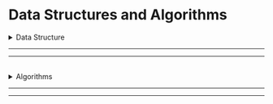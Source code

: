 # Data Structures and Algorithms #

<details>
<summary>Data Structure</summary>

<br>

---

<details>
<summary>1. Arrays</summary>

* 1st exercise 
    * Create LinearArray class
        * 2 instance variables (array of integers and integer)
        * method to insert an element at the beginning of the array
        * method to insert an element at the end of the array
        * method to delete an element from an array
        * method to search for an element in an array
        * method to display all array elements
* 2nd exercise 
    * Create Students class
        * 3 instance variables (String firstName, String lastName and integer ID)
    * Create LinearArrayStudents class
        * 2 instance variables (array of integers and integer)
        * method to insert a student at the beginning of the array
        * method to insert a student at the end of the array
        * method to delete a student from an array
        * method to search for an element in an array
        * method to display all array elements
* 3rd exercise
	* Create LinearSortedArray class
        * 2 instance variables (array of integers, integer)
        * method to insert an element in an ordered array
        * method to display all array elements
        * method to search for an element in an ordered array
            * iteratively
            * recursively
            * classic
        * method to delete an element from the ordered array
        
</details>
 
 ---

<details>
<summary>2. Stacks</summary>

* Implement ArrayStack class
* 1st exercise
	* Method to check the parenthese are matching or not
* 2nd exercise 
    * Search in a stack internal method
    * Search in a stack external method
    * display all stack elements
* 3rd exercise 
    *  Stack decompose method into stack of even no. and other for odd no.
* 4th exercise
	* stack sorting asc
* 5th exercise 
	* Cube game check, if the first half is equal to 2nd half of stack
* 6th exercise
	* Reverse a stack internally
	* Reverse a stack externally 
		* destroy original stack
		* keep original stack
		* return original stack reversed
* 7th exercise 
	* Remove elements starting from nth element
	* Remove elements the nth element
* 8th exercise
	* Sort a stack desc

</details>

---

<details>
<summary>3. Stack of Objects</summary>

* Implement StackObject class (like java.util.Stack)
* 1st exercise
	* Method to calculate average gpa for stack of students
* 2nd exercise 
    * transform infix expression to postfix expression **__[failed to implement]__**
* 3rd exercise 
    *  Evaluate a postfix expression **__[failed to implement]__**
* 4th exercise
	* Remove nth element __implemented earlier__
* 5th exercise 
	* Browsing history
        * delete url
        * insert url 
        * get most viewed url
        * remove last url
        * remove urls on date
        * get no. of urls
        * print all urls
* 6th exercise 
    * method to duplicate stack enteries depending upon another stack integers
* 7th exercise    
    * method to check if a word/sentence is palindrome or not
* 8th exercise
    * Implement a class called MySet
* Extras
    * reverse a string
    * check if a word is palindrome
</details>

--- 

<details>
<summary>4. Queues</summary>

* Implement a  Queue Object class
* 1st exercise
    * Mirror a queue (reversed + original)
* 2nd exercise
    * prefix evaluation of expressions
* 3rd exercise
    * implement a queue using stack
* 4th exercise
    * shift zeros in queues to the end
* 5th exercise
    * Extract every 3rd element
* 6th exercise
    * check if word is an anagram
* 7th exercise
    * check if a word is palindrome
* 8th exercise
    * Implement a Deque class
</details>

---

<details>
<summary>5. Priority Queues</summary>

* 1st Exercise 
    * implement YoghutProduct.class & SuperMarket.class
    * YoghurtProduct 3 instance vars (date[key], id, price)
    * SuperMarket insert new yoghurt, calculate discount depending upon its priority
* 2nd Exercise 
    * implement University.class 
    * 2 instance vars (Name, Rank)
    * Key is [rank], if ranks are equal then key is [name] 
* 3rd Exercise
    * Implement Patient.class & EmergencyRoom.class
    * patient instance vars (name, severity [desc])
    * key is severity
</details>

---

<details>
<summary>6. Linked Lists I</summary>

* 1st exercise 
    * implement method to insertLast (external method, internal recursive)
    * implement method to removeLast (external method)
* 2nd exercise 
    * reverse a LinkList (internal, external)
* 3rd exercise 
    * reverse in place (external)
* 4th exercise 
    * remove duplicates from linklist (external method)
* 5th exercise 
    * method to get size of linklist (internal recursive, iterative)
* 6th exercise 
    * mix elements of a linklist (external)
* 7th exercise 
    * cut a link list (external, internal)
* 8th exercise 
    * splitting a list (external)
* 9th exercise 
    * alternating split (external)
* 10th exercise 
    * get max of a list (external)
* 11th exercise 
    * check if linklist contains an obj (external, internal recursive)
* 12th exercise 
    * implement a method to merge two lists (external, internal)
    * implement a method to unite two lists (external, internal)
    * implement a method to get difference between two lists (external, internal)
    * implement a method to get intersection between two lists (external, internal)
    * implement a method to check if two lists are equal or not (external, internal)
    
</details>

---

<details>
<summary>Extra Recursion problems</summary>

* 01 - calculate factorial of a number
* 02 - implement a method to count down.
* 03 - calculate number power
* 04 - calculate natural logarithmic 
* 05 - calculate the multiply of a number
* 06 - calculate the divide of a number
* 07 - calculate the modulus of a number
* 08 - return sum of a number bigger than 2 digits
* 09 - count digits of a number 
* 10 - check if a number is a prime number or not 
* 11 - calculate cube of a number 
* 12 - calculate binominal coefficient 
* 13 - count the number of repitions of a character in string
* 14 - reverse a string 
* 15 - replace a character in a string with a whitespace
* 19 - search for a character in a string, return its index
</details>
 
 ---
 
<details>
<summary>8. LinkedLists II </summary>

* 1st exercise
    
    * implement a circular linked list class
    * implement a method to append a circular linked list to "this"
* 2nd exercise

    * implement a method to insert after a key
    * implement a method to insert before a key
    * implement a method to delete a certain key
    * apply insertion sort on a doubly linked list (iterative, external)
    * implement a method to reverse a doubly linked list (iterative, recursive)
    * implement a method to get count (iterative, recursive, external)
* 3rd exercise

    * implement Queues using DoublyLinkedLists
</details>

 <br>
 
</details>

---
---

<br>

<details>
<summary>Algorithms</summary>
    Empty so far...
</details>

---
---